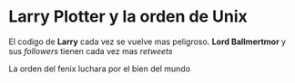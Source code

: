 # Larry Plotter y la orden de Unix

El codigo de **Larry** cada vez se vuelve mas peligroso.
**Lord Ballmertmor** y sus *followers* tienen cada vez mas *retweets*

La orden del fenix luchara por el bien del mundo